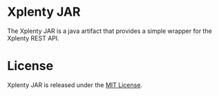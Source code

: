 Xplenty JAR
===========

The Xplenty JAR is a java artifact that provides a simple wrapper for the Xplenty REST API.

License
=======
Xplenty JAR is released under the [MIT License](http://www.opensource.org/licenses/MIT).